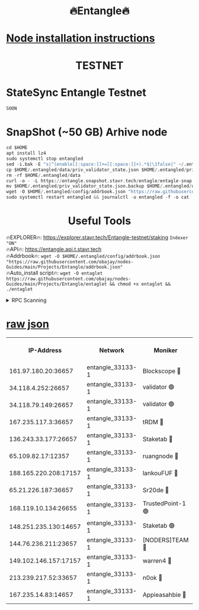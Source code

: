 <h1 align="center"> 🔥Entangle🔥</h1>

[Node installation instructions](https://github.com/obajay/nodes-Guides/tree/main/Projects/Entangle)
=

<h1 align="center"> TESTNET</h1>

# StateSync Entangle Testnet
```python
SOON
```
# SnapShot (~50 GB) Arhive node
```python
cd $HOME
apt install lz4
sudo systemctl stop entangled
sed -i.bak -E "s|^(enable[[:space:]]+=[[:space:]]+).*$|\1false|" ~/.entangled/config/config.toml
cp $HOME/.entangled/data/priv_validator_state.json $HOME/.entangled/priv_validator_state.json.backup
rm -rf $HOME/.entangled/data
curl -o - -L https://entangle.snapshot.stavr.tech/entagle/entagle-snap.tar.lz4 | lz4 -c -d - | tar -x -C $HOME/.entangled --strip-components 2
mv $HOME/.entangled/priv_validator_state.json.backup $HOME/.entangled/data/priv_validator_state.json
wget -O $HOME/.entangled/config/addrbook.json "https://raw.githubusercontent.com/obajay/nodes-Guides/main/Projects/Entangle/addrbook.json"
sudo systemctl restart entangled && journalctl -u entangled -f -o cat
```
 <h1 align="center"> Useful Tools</h1>
 
🔥EXPLORER🔥: https://explorer.stavr.tech/Entangle-testnet/staking        `Indexer "ON"` \
🔥API🔥:      https://entangle.api.t.stavr.tech \
🔥Addrbook🔥: ```wget -O $HOME/.entangled/config/addrbook.json "https://raw.githubusercontent.com/obajay/nodes-Guides/main/Projects/Entangle/addrbook.json"``` \
🔥Auto_install script🔥:  `wget -O entaglet https://raw.githubusercontent.com/obajay/nodes-Guides/main/Projects/Entangle/entaglet && chmod +x entaglet && ./entaglet`


<details>
<summary>RPC Scanning</summary>

<h2 align="center"> We scan nodes in real time every 4 hours. And we provide the final result of RPC endpoints.
We cannot influence the operation of these nodes in any way. </h2>


```python
If Voting Power is higher than 0 --> then the Node is a validator of the network and may be subject to attack and be a potential threat to the chain.
```
```python
We marked such validators with a red symbol
```

</details>

[raw json](https://rpc-check.entangt.stavr.tech/entangt/rpc-entangt-result.json)
=


<table><tr><th>IP-Address</th><th>Network</th><th>Moniker</th><th>Latest Block Height</th><th>Earliest Block Height</th><th>Catching Up</th><th>Tx Index</th><th>Voting Power</th><th>Scan Time</th></tr><tr><td>161.97.180.20:36657</td><td>entangle_33133-1</td><td>Blockscope 🔴</td><td>2533230</td><td>1</td><td>False</td><td>off</td><td>309284189921807</td><td>2024-03-07T19:33:33.148915914UTC</td></tr><tr><td>34.118.4.252:26657</td><td>entangle_33133-1</td><td>validator 🟢</td><td>2533230</td><td>1</td><td>False</td><td>on</td><td>0</td><td>2024-03-07T19:33:35.895860692UTC</td></tr><tr><td>34.118.79.149:26657</td><td>entangle_33133-1</td><td>validator 🟢</td><td>2533233</td><td>1</td><td>False</td><td>on</td><td>0</td><td>2024-03-07T19:33:57.810689098UTC</td></tr><tr><td>167.235.117.3:36657</td><td>entangle_33133-1</td><td>tRDM 🔴</td><td>2533233</td><td>1</td><td>False</td><td>on</td><td>214424040494402</td><td>2024-03-07T19:34:00.385655572UTC</td></tr><tr><td>136.243.33.177:26657</td><td>entangle_33133-1</td><td>Staketab 🔴</td><td>2533232</td><td>660001</td><td>False</td><td>on</td><td>180317364993880</td><td>2024-03-07T19:33:51.169038291UTC</td></tr><tr><td>65.109.82.17:12357</td><td>entangle_33133-1</td><td>ruangnode 🔴</td><td>2533230</td><td>1312001</td><td>False</td><td>off</td><td>550043128203771</td><td>2024-03-07T19:33:33.506667863UTC</td></tr><tr><td>188.165.220.208:17157</td><td>entangle_33133-1</td><td>lankouFUF 🔴</td><td>2533230</td><td>1910001</td><td>False</td><td>off</td><td>330598277149267</td><td>2024-03-07T19:33:38.203707900UTC</td></tr><tr><td>65.21.226.187:36657</td><td>entangle_33133-1</td><td>Sr20de 🔴</td><td>2533230</td><td>2049001</td><td>False</td><td>off</td><td>29245411515689</td><td>2024-03-07T19:33:32.870056072UTC</td></tr><tr><td>168.119.10.134:26655</td><td>entangle_33133-1</td><td>TrustedPoint-1 🟢</td><td>2533233</td><td>2268001</td><td>False</td><td>off</td><td>0</td><td>2024-03-07T19:34:00.609971527UTC</td></tr><tr><td>148.251.235.130:14657</td><td>entangle_33133-1</td><td>Staketab 🟢</td><td>2533230</td><td>2272001</td><td>False</td><td>on</td><td>0</td><td>2024-03-07T19:33:32.564367977UTC</td></tr><tr><td>144.76.236.211:23657</td><td>entangle_33133-1</td><td>[NODERS]TEAM 🔴</td><td>2533232</td><td>2304001</td><td>False</td><td>off</td><td>26809201962623766</td><td>2024-03-07T19:33:48.901075408UTC</td></tr><tr><td>149.102.146.157:17157</td><td>entangle_33133-1</td><td>warren4 🔴</td><td>2533232</td><td>2327001</td><td>False</td><td>on</td><td>504622627742408</td><td>2024-03-07T19:33:46.636924160UTC</td></tr><tr><td>213.239.217.52:33657</td><td>entangle_33133-1</td><td>n0ok 🔴</td><td>2533233</td><td>2433233</td><td>False</td><td>off</td><td>46610833713797424</td><td>2024-03-07T19:33:55.447359005UTC</td></tr><tr><td>167.235.14.83:14657</td><td>entangle_33133-1</td><td>Appieasahbie 🔴</td><td>2533233</td><td>2436001</td><td>False</td><td>on</td><td>43265555651510081</td><td>2024-03-07T19:34:00.055802415UTC</td></tr></table>
